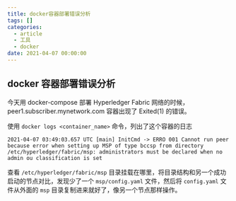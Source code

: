 ```yaml
---
title: docker容器部署错误分析
tags: []
categories:
  - article
  - 工具
  - docker
date: 2021-04-07 00:00:00
---
```


## docker 容器部署错误分析

今天用 docker-compose 部署 Hyperledger Fabric 网络的时候， peer1.subscriber.mynetwork.com 容器出现了 Exited(1) 的错误。

使用 `docker logs <container_name>` 命令，列出了这个容器的日志

```code
2021-04-07 03:49:03.657 UTC [main] InitCmd -> ERRO 001 Cannot run peer because error when setting up MSP of type bccsp from directory /etc/hyperledger/fabric/msp: administrators must be declared when no admin ou classification is set
```

查看 `/etc/hyperledger/fabric/msp` 目录挂载在哪里，将目录结构和另一个成功启动的节点对比，发现少了一个 `msp/config.yaml` 文件，然后将 `config.yaml` 文件从外面的 `msp` 目录复制进来就好了，像另一个节点那样操作。
